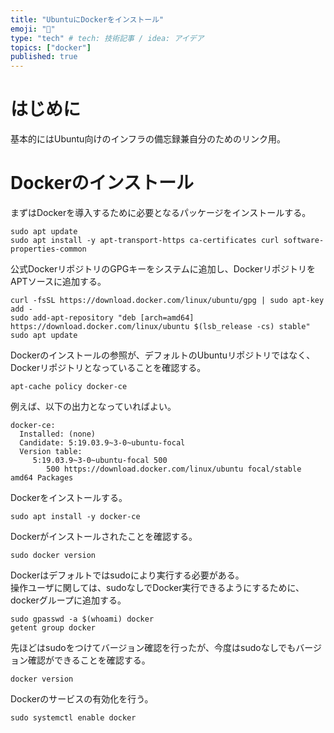 ```yaml
---
title: "UbuntuにDockerをインストール"
emoji: "🙆"
type: "tech" # tech: 技術記事 / idea: アイデア
topics: ["docker"]
published: true
---
```


# はじめに

基本的にはUbuntu向けのインフラの備忘録兼自分のためのリンク用。


# Dockerのインストール

まずはDockerを導入するために必要となるパッケージをインストールする。

```bash:terminal
sudo apt update
sudo apt install -y apt-transport-https ca-certificates curl software-properties-common
```

公式DockerリポジトリのGPGキーをシステムに追加し、DockerリポジトリをAPTソースに追加する。

```bash:terminal
curl -fsSL https://download.docker.com/linux/ubuntu/gpg | sudo apt-key add -
sudo add-apt-repository "deb [arch=amd64] https://download.docker.com/linux/ubuntu $(lsb_release -cs) stable"
sudo apt update
```

Dockerのインストールの参照が、デフォルトのUbuntuリポジトリではなく、Dockerリポジトリとなっていることを確認する。

```bash:terminal
apt-cache policy docker-ce
```

例えば、以下の出力となっていればよい。

```
docker-ce:
  Installed: (none)
  Candidate: 5:19.03.9~3-0~ubuntu-focal
  Version table:
     5:19.03.9~3-0~ubuntu-focal 500
        500 https://download.docker.com/linux/ubuntu focal/stable amd64 Packages
```

Dockerをインストールする。

```bash:terminal
sudo apt install -y docker-ce
```

Dockerがインストールされたことを確認する。

```bash:terminal
sudo docker version
```

Dockerはデフォルトではsudoにより実行する必要がある。  
操作ユーザに関しては、sudoなしでDocker実行できるようにするために、dockerグループに追加する。

```bash:terminal
sudo gpasswd -a $(whoami) docker
getent group docker
```

先ほどはsudoをつけてバージョン確認を行ったが、今度はsudoなしでもバージョン確認ができることを確認する。

```bash:terminal
docker version
```

Dockerのサービスの有効化を行う。

```bash:terminal
sudo systemctl enable docker
```
